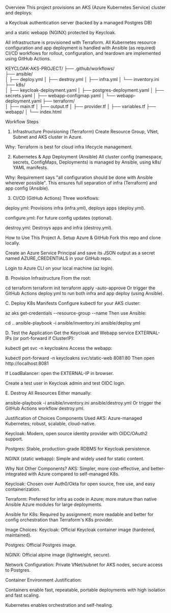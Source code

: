 Overview
This project provisions an AKS (Azure Kubernetes Service) cluster and deploys:

a Keycloak authentication server (backed by a managed Postgres DB)

and a static webapp (NGINX) protected by Keycloak.

All infrastructure is provisioned with Terraform.
All Kubernetes resource configuration and app deployment is handled with Ansible (as required)
CI/CD workflows for rollout, configuration, and teardown are implemented using GitHub Actions.

KEYCLOAK-AKS-PROJECT/
├── .github/workflows/         
├── ansible/                 
│   ├── deploy.yml
│   ├── destroy.yml
│   ├── infra.yml
│   └── inventory.ini
├── k8s/                     
│   ├── keycloak-deployment.yaml
│   ├── postgres-deployment.yaml
│   ├── secrets.yaml
│   ├── webapp-configmap.yaml
│   └── webapp-deployment.yaml
├── terraform/               
│   ├── main.tf
│   ├── output.tf
│   ├── provider.tf
│   ├── variables.tf
├── webapp/
│   └── index.html


Workflow Steps
1. Infrastructure Provisioning (Terraform)
Create Resource Group, VNet, Subnet and AKS cluster in Azure.

Why: Terraform is best for cloud infra lifecycle management.

2. Kubernetes & App Deployment (Ansible)
All cluster config (namespace, secrets, ConfigMaps, Deployments) is managed by Ansible, using k8s/ YAML manifests.

Why: Requirement says "all configuration should be done with Ansible wherever possible". This ensures full separation of infra (Terraform) and app config (Ansible).

3. CI/CD (GitHub Actions)
Three workflows:

deploy.yml: Provisions infra (infra.yml), deploys apps (deploy.yml).

configure.yml: For future config updates (optional).

destroy.yml: Destroys apps and infra (destroy.yml).

How to Use This Project
A. Setup Azure & GitHub
Fork this repo and clone locally.

Create an Azure Service Principal and save its JSON output as a secret named AZURE_CREDENTIALS in your GitHub repo.

Login to Azure CLI on your local machine (az login).

B. Provision Infrastructure
From the root:


cd terraform
terraform init
terraform apply -auto-approve
Or trigger the GitHub Actions deploy.yml to run both infra and app deploy (using Ansible).

C. Deploy K8s Manifests
Configure kubectl for your AKS cluster:


az aks get-credentials --resource-group <rg> --name <aks-name>
Then use Ansible:


cd ..
ansible-playbook -i ansible/inventory.ini ansible/deploy.yml

D. Test the Application
Get the Keycloak and Webapp service EXTERNAL-IPs (or port-forward if ClusterIP):

kubectl get svc -n keycloakns
Access the webapp:

kubectl port-forward -n keycloakns svc/static-web 8081:80
Then open http://localhost:8081

If LoadBalancer: open the EXTERNAL-IP in browser.

Create a test user in Keycloak admin and test OIDC login.

E. Destroy All Resources
Either manually:


ansible-playbook -i ansible/inventory.ini ansible/destroy.yml
Or trigger the GitHub Actions workflow destroy.yml.

Justification of Choices
Components Used
AKS: Azure-managed Kubernetes; robust, scalable, cloud-native.

Keycloak: Modern, open source identity provider with OIDC/OAuth2 support.

Postgres: Stable, production-grade RDBMS for Keycloak persistence.

NGINX (static webapp): Simple and widely used for static content.

Why Not Other Components?
AKS: Simpler, more cost-effective, and better-integrated with Azure compared to self-managed K8s.

Keycloak: Chosen over Auth0/Okta for open source, free use, and easy containerization.

Terraform: Preferred for infra as code in Azure; more mature than native Ansible Azure modules for large deployments.

Ansible for K8s: Required by assignment; more readable and better for config orchestration than Terraform's K8s provider.

Image Choices:
Keycloak: Official Keycloak container image (hardened, maintained).

Postgres: Official Postgres image.

NGINX: Official alpine image (lightweight, secure).

Network Configuration:
Private VNet/subnet for AKS nodes, secure access to Postgres.

Container Environment Justification:

Containers enable fast, repeatable, portable deployments with high isolation and fast scaling.

Kubernetes enables orchestration and self-healing.



